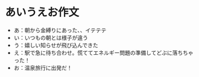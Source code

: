 # あいうえお作文
- あ：朝から金縛りにあった、、イテテテ
- い：いつもの朝とは様子が違う
- う：嬉しい知らせが飛び込んできた
- え：駅で急に待ち合わせ。慌ててエネルギー問題の準備してどぶに落ちちゃった！
- お：温泉旅行に出発だ！
